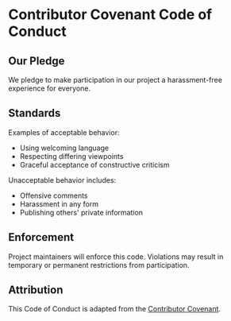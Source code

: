 # Contributor Covenant Code of Conduct

## Our Pledge

We pledge to make participation in our project a harassment-free experience for everyone.

## Standards

Examples of acceptable behavior:
- Using welcoming language
- Respecting differing viewpoints
- Graceful acceptance of constructive criticism

Unacceptable behavior includes:
- Offensive comments
- Harassment in any form
- Publishing others' private information

## Enforcement

Project maintainers will enforce this code. Violations may result in temporary or permanent restrictions from participation.

## Attribution

This Code of Conduct is adapted from the [Contributor Covenant](https://www.contributor-covenant.org/version/2/1/code_of_conduct.html).